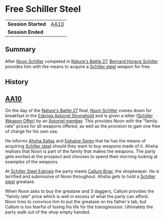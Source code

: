 # Free Schiller Steel

|||
| --- | --- |
| **Session Started** | [AA10](../sessions/AA10.md) | storyline.2
| **Session Ended** | |

## Summary

After [Noon Schiller](../characters/noon-schiller.md) competed in [Nature's Battle 27](ended/natures-battle-27.md), [Bernard Horace Schiller](../characters/bernard-horace-schiller.md) provides him with the means to acquire a [Schiller steel](../items/weapons/schiller-steel.md) weapon for free.

## History

## [AA10](../sessions/AA10.md)

On the day of the [Nature's Battle 27](ended/natures-battle-27.md) final, [Noon Schiller](../characters/noon-schiller.md) comes down for breakfast in the [Eskrigg Astorrel Stronghold](../places/strongholds/eskrigg-astorrel-stronghold.md) and is given a letter ([Schiller Weapon Offer](../papers/letters/schiller-weapon-offer.md)) by an [Astorrel member](../organisations/astorrel/ranks/astorrel-member.md). This provides Noon with the "family rate" prices for all weapons offered, as well as the provision to gain one free of charge for his own use.

He informs [Ahsha Sallas](../characters/ahsha-sallas.md) and [Ephaine Seren](../characters/ephaine-seren.md) that he has the means of acquiring [Schiller steel](../items/weapons/schiller-steel.md) should they want to buy weapons made of it. Ahsha realises that Noon is part of the family that makes the weapons. The party gets excited at the prospect and chooses to spend their morning looking at examples of the weapons.

At [Schiller Steel Eskrigg](../places/buildings/shops/schiller-steel-eskrigg.md) the party meets [Callum Briar](../characters/callum-briar.md), the shopkeeper. He is terrified and submissive of Noon throughout. Ahsha gets to hold a [Schiller steel](../items/weapons/schiller-steel.md) greataxe.

When Noon asks to buy the greataxe and 3 daggers, Callum provides the "family rate" price which is well in excess of what the party can afford. Noon tries to convince him to put the greataxe on his father's tab, but Callum is too fearful of losing his life for the transgression. Ultimately the party walk out of the shop empty handed.
